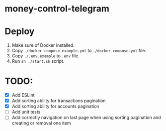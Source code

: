 # money-control-telegram

# Deploy

1. Make sure of Docker installed.
2. Copy `./docker-compose-example.yml` to `./docker-compose.yml` file.
3. Copy `./.env.example` to `.env` file.
4. Run `sh ./start.sh` script.

# TODO:

- [x] Add ESLint
- [x] Add sorting ability for transactions pagination
- [x] Add sorting ability for accounts pagination
- [ ] Add unit tests
- [ ] Add correctly navigation on last page when using sorting pagination and creating or removal one item